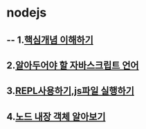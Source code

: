# nodejs
--
1.[핵심개념 이해하기]()   
--
2.[알아두어야 할 자바스크립트 언어]()
--
3.[REPL사용하기,js파일 실행하기]()
--
4.[노드 내장 객체 알아보기]()   
--
